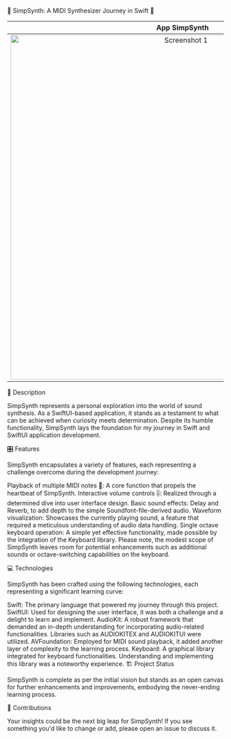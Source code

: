 🎹 SimpSynth: A MIDI Synthesizer Journey in Swift 🎵


| App SimpSynth | 
|:--------:|
| <img src="https://user-images.githubusercontent.com/105247375/252780450-96c0b6c1-71ff-4830-a51f-d9fc372edf7a.png" alt="Screenshot 1" title="Screenshot 1" width="800"> |



📝 Description

SimpSynth represents a personal exploration into the world of sound synthesis. As a SwiftUI-based application, it stands as a testament to what can be achieved when curiosity meets determination. Despite its humble functionality, SimpSynth lays the foundation for my journey in Swift and SwiftUI application development.

🎛️ Features

SimpSynth encapsulates a variety of features, each representing a challenge overcome during the development journey:

Playback of multiple MIDI notes 🎼: A core function that propels the heartbeat of SimpSynth.
Interactive volume controls 🎚️: Realized through a determined dive into user interface design.
Basic sound effects: Delay and Reverb, to add depth to the simple Soundfont-file-derived audio.
Waveform visualization: Showcases the currently playing sound, a feature that required a meticulous understanding of audio data handling.
Single octave keyboard operation: A simple yet effective functionality, made possible by the integration of the Keyboard library.
Please note, the modest scope of SimpSynth leaves room for potential enhancements such as additional sounds or octave-switching capabilities on the keyboard.

💻 Technologies

SimpSynth has been crafted using the following technologies, each representing a significant learning curve:

Swift: The primary language that powered my journey through this project.
SwiftUI: Used for designing the user interface, it was both a challenge and a delight to learn and implement.
AudioKit: A robust framework that demanded an in-depth understanding for incorporating audio-related functionalities. Libraries such as AUDIOKITEX and AUDIOKITUI were utilized.
AVFoundation: Employed for MIDI sound playback, it added another layer of complexity to the learning process.
Keyboard: A graphical library integrated for keyboard functionalities. Understanding and implementing this library was a noteworthy experience.
🏗️ Project Status

SimpSynth is complete as per the initial vision but stands as an open canvas for further enhancements and improvements, embodying the never-ending learning process.

🤝 Contributions

Your insights could be the next big leap for SimpSynth! If you see something you'd like to change or add, please open an issue to discuss it.
